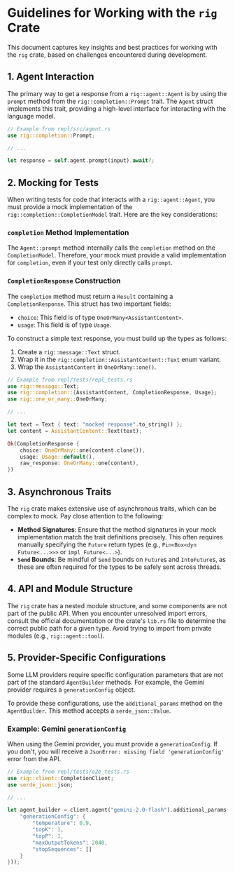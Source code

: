 # Guidelines for Working with the `rig` Crate

This document captures key insights and best practices for working with the `rig` crate, based on challenges encountered during development.

## 1. Agent Interaction

The primary way to get a response from a `rig::agent::Agent` is by using the `prompt` method from the `rig::completion::Prompt` trait. The `Agent` struct implements this trait, providing a high-level interface for interacting with the language model.

```rust
// Example from repl/src/agent.rs
use rig::completion::Prompt;

// ...

let response = self.agent.prompt(input).await?;
```

## 2. Mocking for Tests

When writing tests for code that interacts with a `rig::agent::Agent`, you must provide a mock implementation of the `rig::completion::CompletionModel` trait. Here are the key considerations:

### `completion` Method Implementation

The `Agent::prompt` method internally calls the `completion` method on the `CompletionModel`. Therefore, your mock must provide a valid implementation for `completion`, even if your test only directly calls `prompt`.

### `CompletionResponse` Construction

The `completion` method must return a `Result` containing a `CompletionResponse`. This struct has two important fields:

- `choice`: This field is of type `OneOrMany<AssistantContent>`.
- `usage`: This field is of type `Usage`.

To construct a simple text response, you must build up the types as follows:

1.  Create a `rig::message::Text` struct.
2.  Wrap it in the `rig::completion::AssistantContent::Text` enum variant.
3.  Wrap the `AssistantContent` in `OneOrMany::one()`.

```rust
// Example from repl/tests/repl_tests.rs
use rig::message::Text;
use rig::completion::{AssistantContent, CompletionResponse, Usage};
use rig::one_or_many::OneOrMany;

// ...

let text = Text { text: "mocked response".to_string() };
let content = AssistantContent::Text(text);

Ok(CompletionResponse {
    choice: OneOrMany::one(content.clone()),
    usage: Usage::default(),
    raw_response: OneOrMany::one(content),
})
```

## 3. Asynchronous Traits

The `rig` crate makes extensive use of asynchronous traits, which can be complex to mock. Pay close attention to the following:

- **Method Signatures**: Ensure that the method signatures in your mock implementation match the trait definitions precisely. This often requires manually specifying the `Future` return types (e.g., `Pin<Box<dyn Future<...>>>` or `impl Future<...>`).
- **`Send` Bounds**: Be mindful of `Send` bounds on `Future`s and `IntoFuture`s, as these are often required for the types to be safely sent across threads.

## 4. API and Module Structure

The `rig` crate has a nested module structure, and some components are not part of the public API. When you encounter unresolved import errors, consult the official documentation or the crate's `lib.rs` file to determine the correct public path for a given type. Avoid trying to import from private modules (e.g., `rig::agent::tool`).

## 5. Provider-Specific Configurations

Some LLM providers require specific configuration parameters that are not part of the standard `AgentBuilder` methods. For example, the Gemini provider requires a `generationConfig` object.

To provide these configurations, use the `additional_params` method on the `AgentBuilder`. This method accepts a `serde_json::Value`.

### Example: Gemini `generationConfig`

When using the Gemini provider, you must provide a `generationConfig`. If you don't, you will receive a `JsonError: missing field 'generationConfig'` error from the API.

```rust
// Example from repl/tests/e2e_tests.rs
use rig::client::CompletionClient;
use serde_json::json;

// ...

let agent_builder = client.agent("gemini-2.0-flash").additional_params(json!({
    "generationConfig": {
        "temperature": 0.9,
        "topK": 1,
        "topP": 1,
        "maxOutputTokens": 2048,
        "stopSequences": []
    }
}));
